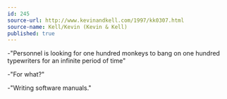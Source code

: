 ```yaml
---
id: 245
source-url: http://www.kevinandkell.com/1997/kk0307.html
source-name: Kell/Kevin (Kevin & Kell)
published: true
---
```


<p>-"Personnel is looking for one hundred monkeys to bang on one hundred typewriters for an infinite period of time"</p>

<p>-"For what?"</p>

<p>-"Writing software manuals."</p>


